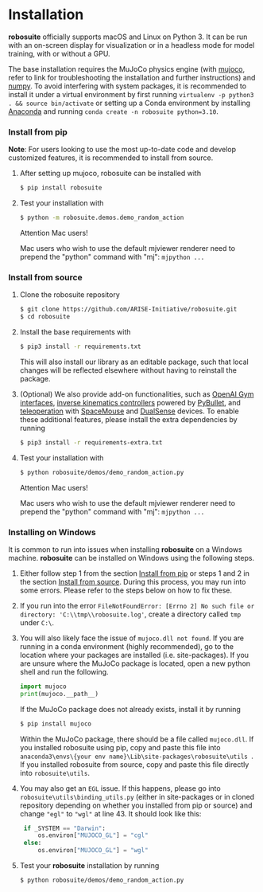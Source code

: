 # Installation
**robosuite** officially supports macOS and Linux on Python 3. It can be run with an on-screen display for visualization or in a headless mode for model training, with or without a GPU.

The base installation requires the MuJoCo physics engine (with [mujoco](https://github.com/deepmind/mujoco), refer to link for troubleshooting the installation and further instructions) and [numpy](http://www.numpy.org/). To avoid interfering with system packages, it is recommended to install it under a virtual environment by first running `virtualenv -p python3 . && source bin/activate` or setting up a Conda environment by installing [Anaconda](https://www.anaconda.com/) and running `conda create -n robosuite python=3.10`.

### Install from pip

**Note**: For users looking to use the most up-to-date code and develop customized features, it is recommended to install from source.

1. After setting up mujoco, robosuite can be installed with
   ```sh
   $ pip install robosuite
   ```

2. Test your installation with
   ```sh
   $ python -m robosuite.demos.demo_random_action
   ```

   <div class="admonition warning">
   <p class="admonition-title">Attention Mac users!</p>

   Mac users who wish to use the default mjviewer renderer need to prepend the "python" command with "mj": `mjpython ...`
   </div>

### Install from source

1. Clone the robosuite repository
   ```sh 
   $ git clone https://github.com/ARISE-Initiative/robosuite.git
   $ cd robosuite
   ```

2. Install the base requirements with
   ```sh
   $ pip3 install -r requirements.txt
   ```
   This will also install our library as an editable package, such that local changes will be reflected elsewhere without having to reinstall the package.

3. (Optional) We also provide add-on functionalities, such as [OpenAI Gym](https://github.com/openai/gym) [interfaces](source/robosuite.wrappers), [inverse kinematics controllers](source/robosuite.controllers) powered by [PyBullet](http://bulletphysics.org), and [teleoperation](source/robosuite.devices) with [SpaceMouse](https://www.3dconnexion.com/products/spacemouse.html) and [DualSense](https://www.playstation.com/en-us/accessories/dualsense-wireless-controller/) devices. To enable these additional features, please install the extra dependencies by running
   ```sh
   $ pip3 install -r requirements-extra.txt
   ```

4. Test your installation with
   ```sh
   $ python robosuite/demos/demo_random_action.py
   ```

   <div class="admonition warning">
   <p class="admonition-title">Attention Mac users!</p>

   Mac users who wish to use the default mjviewer renderer need to prepend the "python" command with "mj": `mjpython ...`
   </div>

### Installing on Windows

It is common to run into issues when installing **robosuite** on a Windows machine. **robosuite** can be installed on Windows using the following steps.

1. Either follow step 1 from the section [Install from pip](#install-from-pip) or steps 1 and 2 in the section [Install from source](#install-from-source). During this process, you may run into some errors. Please refer to the steps below on how to fix these.

2. If you run into the error `FileNotFoundError: [Errno 2] No such file or directory: 'C:\\tmp\\robosuite.log'`, create a directory called `tmp` under `C:\`.

3. You will also likely face the issue of `mujoco.dll not found`. If you are running in a conda environment (highly recommended), go to the location where your packages are installed (i.e. site-packages). If you are unsure where the MuJoCo package is located, open a new python shell and run the following.

   ```python
   import mujoco
   print(mujoco.__path__)
   ```

   If the MuJoCo package does not already exists, install it by running 

   ```sh
   $ pip install mujoco
   ```

   Within the MuJoCo package, there should be a file called `mujoco.dll`. If you installed robosuite using pip, copy and paste this file into `anaconda3\envs\{your env name}\Lib\site-packages\robosuite\utils `. If you installed robosuite from source, copy and paste this file directly into `robosuite\utils`. 

4. You may also get an `EGL` issue. If this happens, please go into `robosuite\utils\binding_utils.py` (either in site-packages or in cloned repository depending on whether you installed from pip or source) and change `"egl"` to `"wgl"` at line 43. It should look like this:

   ```python
    if _SYSTEM == "Darwin":
        os.environ["MUJOCO_GL"] = "cgl"
    else:
        os.environ["MUJOCO_GL"] = "wgl"
   ```

5. Test your **robosuite** installation by running

   ```sh
   $ python robosuite/demos/demo_random_action.py
   ```
